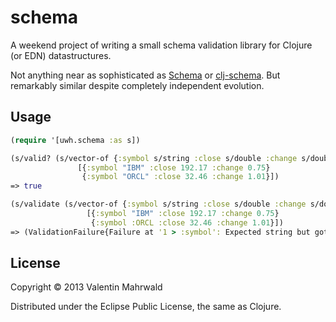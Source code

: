 # schema

A weekend project of writing a small schema validation library for Clojure (or EDN) datastructures. 

Not anything near as sophisticated as [Schema](https://github.com/prismatic/schema) or [clj-schema](https://github.com/runa-dev/clj-schema). But remarkably similar despite completely independent evolution.

## Usage 

```clojure
(require '[uwh.schema :as s])

(s/valid? (s/vector-of {:symbol s/string :close s/double :change s/double})
		       [{:symbol "IBM" :close 192.17 :change 0.75}
		        {:symbol "ORCL" :close 32.46 :change 1.01}])
=> true

(s/validate (s/vector-of {:symbol s/string :close s/double :change s/double})
		         [{:symbol "IBM" :close 192.17 :change 0.75}
		          {:symbol :ORCL :close 32.46 :change 1.01}])
=> (ValidationFailure{Failure at '1 > :symbol': Expected string but got :ORCL})

```

## License

Copyright © 2013 Valentin Mahrwald

Distributed under the Eclipse Public License, the same as Clojure.
